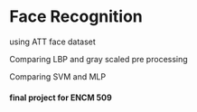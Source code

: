 # Face Recognition
using ATT face dataset

Comparing LBP and gray scaled pre processing

Comparing SVM and MLP

#### final project for ENCM 509

